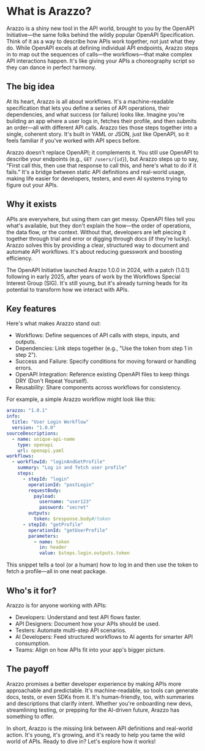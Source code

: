 # What is Arazzo?

Arazzo is a shiny new tool in the API world, brought to you by the OpenAPI Initiative—the same folks behind the wildly popular OpenAPI Specification. Think of it as a way to describe how APIs work together, not just what they do. While OpenAPI excels at defining individual API endpoints, Arazzo steps in to map out the sequences of calls—the workflows—that make complex API interactions happen. It's like giving your APIs a choreography script so they can dance in perfect harmony.

## The big idea

At its heart, Arazzo is all about workflows. It's a machine-readable specification that lets you define a series of API operations, their dependencies, and what success (or failure) looks like. Imagine you're building an app where a user logs in, fetches their profile, and then submits an order—all with different API calls. Arazzo ties those steps together into a single, coherent story. It's built in YAML or JSON, just like OpenAPI, so it feels familiar if you've worked with API specs before.

Arazzo doesn't replace OpenAPI; it complements it. You still use OpenAPI to describe your endpoints (e.g., `GET /users/{id}`), but Arazzo steps up to say, "First call this, then use that response to call this, and here's what to do if it fails." It's a bridge between static API definitions and real-world usage, making life easier for developers, testers, and even AI systems trying to figure out your APIs.


## Why it exists

APIs are everywhere, but using them can get messy. OpenAPI files tell you what's available, but they don't explain the how—the order of operations, the data flow, or the context. Without that, developers are left piecing it together through trial and error or digging through docs (if they're lucky). Arazzo solves this by providing a clear, structured way to document and automate API workflows. It's about reducing guesswork and boosting efficiency.

The OpenAPI Initiative launched Arazzo 1.0.0 in 2024, with a patch (1.0.1) following in early 2025, after years of work by the Workflows Special Interest Group (SIG). It's still young, but it's already turning heads for its potential to transform how we interact with APIs.

## Key features

Here's what makes Arazzo stand out:
- Workflows: Define sequences of API calls with steps, inputs, and outputs.
- Dependencies: Link steps together (e.g., "Use the token from step 1 in step 2").
- Success and Failure: Specify conditions for moving forward or handling errors.
- OpenAPI Integration: Reference existing OpenAPI files to keep things DRY (Don't Repeat Yourself).
- Reusability: Share components across workflows for consistency.

For example, a simple Arazzo workflow might look like this:

```yaml
arazzo: "1.0.1"
info:
  title: "User Login Workflow"
  version: "1.0.0"
sourceDescriptions:
  - name: unique-api-name
    type: openapi
    url: openapi.yaml
workflows:
  - workflowId: "loginAndGetProfile"
    summary: "Log in and fetch user profile"
    steps:
      - stepId: "login"
        operationId: "postLogin"
        requestBody:
          payload:
            username: "user123"
            password: "secret"
        outputs:
          token: $response.body#/token
      - stepId: "getProfile"
        operationId: "getUserProfile"
        parameters:
          - name: token
            in: header
            value: $steps.login.outputs.token
```

This snippet tells a tool (or a human) how to log in and then use the token to fetch a profile—all in one neat package.

## Who's it for?

Arazzo is for anyone working with APIs:
- Developers: Understand and test API flows faster.
- API Designers: Document how your APIs should be used.
- Testers: Automate multi-step API scenarios.
- AI Developers: Feed structured workflows to AI agents for smarter API consumption.
- Teams: Align on how APIs fit into your app's bigger picture.

## The payoff
Arazzo promises a better developer experience by making APIs more approachable and predictable. It's machine-readable, so tools can generate docs, tests, or even SDKs from it. It's human-friendly, too, with summaries and descriptions that clarify intent. Whether you're onboarding new devs, streamlining testing, or prepping for the AI-driven future, Arazzo has something to offer.

In short, Arazzo is the missing link between API definitions and real-world action. It's young, it's growing, and it's ready to help you tame the wild world of APIs. Ready to dive in? Let's explore how it works!
